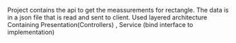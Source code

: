 Project contains the api to get the meassurements for rectangle.
The data is in a json file that is read and sent to client.
Used layered architecture Containing Presentation(Controllers) , Service (bind interface to implementation)
